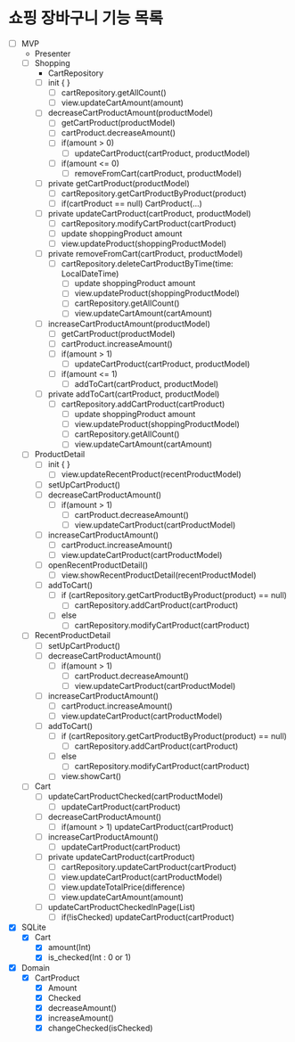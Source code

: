 # 쇼핑 장바구니 기능 목록

- [ ] MVP
    - Presenter
    - [ ] Shopping
        - CartRepository
        - [ ] init { }
            - [ ] cartRepository.getAllCount()
            - [ ] view.updateCartAmount(amount)
        - [ ] decreaseCartProductAmount(productModel)
            - [ ] getCartProduct(productModel)
            - [ ] cartProduct.decreaseAmount()
            - [ ] if(amount > 0)
                - [ ] updateCartProduct(cartProduct, productModel)
            - [ ] if(amount <= 0)
                - [ ] removeFromCart(cartProduct, productModel)
        - [ ] private getCartProduct(productModel)
            - [ ] cartRepository.getCartProductByProduct(product)
            - [ ] if(cartProduct == null) CartProduct(...)
        - [ ] private updateCartProduct(cartProduct, productModel)
            - [ ] cartRepository.modifyCartProduct(cartProduct)
            - [ ] update shoppingProduct amount
            - [ ] view.updateProduct(shoppingProductModel)
        - [ ] private removeFromCart(cartProduct, productModel)
            - [ ] cartRepository.deleteCartProductByTime(time: LocalDateTime)
                - [ ] update shoppingProduct amount
                - [ ] view.updateProduct(shoppingProductModel)
                - [ ] cartRepository.getAllCount()
                - [ ] view.updateCartAmount(cartAmount)
        - [ ] increaseCartProductAmount(productModel)
            - [ ] getCartProduct(productModel)
            - [ ] cartProduct.increaseAmount()
            - [ ] if(amount > 1)
                - [ ] updateCartProduct(cartProduct, productModel)
            - [ ] if(amount <= 1)
                - [ ] addToCart(cartProduct, productModel)
        - [ ] private addToCart(cartProduct, productModel)
            - [ ] cartRepository.addCartProduct(cartProduct)
                - [ ] update shoppingProduct amount
                - [ ] view.updateProduct(shoppingProductModel)
                - [ ] cartRepository.getAllCount()
                - [ ] view.updateCartAmount(cartAmount)
    - [ ] ProductDetail
        - [ ] init { }
            - [ ] view.updateRecentProduct(recentProductModel)
        - [ ] setUpCartProduct()
        - [ ] decreaseCartProductAmount()
            - [ ] if(amount > 1)
                - [ ] cartProduct.decreaseAmount()
                - [ ] view.updateCartProduct(cartProductModel)
        - [ ] increaseCartProductAmount()
            - [ ] cartProduct.increaseAmount()
            - [ ] view.updateCartProduct(cartProductModel)
        - [ ] openRecentProductDetail()
            - [ ] view.showRecentProductDetail(recentProductModel)
        - [ ] addToCart()
            - [ ] if (cartRepository.getCartProductByProduct(product) == null)
                - [ ] cartRepository.addCartProduct(cartProduct)
            - [ ] else
                - [ ] cartRepository.modifyCartProduct(cartProduct)
    - [ ] RecentProductDetail
        - [ ] setUpCartProduct()
        - [ ] decreaseCartProductAmount()
            - [ ] if(amount > 1)
                - [ ] cartProduct.decreaseAmount()
                - [ ] view.updateCartProduct(cartProductModel)
        - [ ] increaseCartProductAmount()
            - [ ] cartProduct.increaseAmount()
            - [ ] view.updateCartProduct(cartProductModel)
        - [ ] addToCart()
            - [ ] if (cartRepository.getCartProductByProduct(product) == null)
                - [ ] cartRepository.addCartProduct(cartProduct)
            - [ ] else
                - [ ] cartRepository.modifyCartProduct(cartProduct)
            - [ ] view.showCart()
    - [ ] Cart
        - [ ] updateCartProductChecked(cartProductModel)
            - [ ] updateCartProduct(cartProduct)
        - [ ] decreaseCartProductAmount()
            - [ ] if(amount > 1) updateCartProduct(cartProduct)
        - [ ] increaseCartProductAmount()
            - [ ] updateCartProduct(cartProduct)
        - [ ] private updateCartProduct(cartProduct)
            - [ ] cartRepository.updateCartProduct(cartProduct)
            - [ ] view.updateCartProduct(cartProductModel)
            - [ ] view.updateTotalPrice(difference)
            - [ ] view.updateCartAmount(amount)
        - [ ] updateCartProductCheckedInPage(List<CartProductModel>)
            - [ ] if(!isChecked) updateCartProduct(cartProduct)
- [x] SQLite
    - [x] Cart
        - [x] amount(Int)
        - [x] is_checked(Int : 0 or 1)
- [x] Domain
    - [x] CartProduct
        - [x] Amount
        - [x] Checked
        - [x] decreaseAmount()
        - [x] increaseAmount()
        - [x] changeChecked(isChecked)
